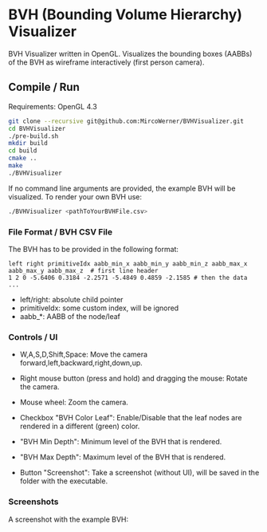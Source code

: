 # BVH (Bounding Volume Hierarchy) Visualizer

BVH Visualizer written in OpenGL. Visualizes the bounding boxes (AABBs) of the BVH as wireframe interactively (first person camera).

## Compile / Run
Requirements: OpenGL 4.3

```bash 
git clone --recursive git@github.com:MircoWerner/BVHVisualizer.git
cd BVHVisualizer
./pre-build.sh
mkdir build
cd build
cmake ..
make
./BVHVisualizer
```

If no command line arguments are provided, the example BVH will be visualized. To render your own BVH use:
```bash
./BVHVisualizer <pathToYourBVHFile.csv>
```

### File Format / BVH CSV File
The BVH has to be provided in the following format:
```csv
left right primitiveIdx aabb_min_x aabb_min_y aabb_min_z aabb_max_x aabb_max_y aabb_max_z  # first line header
1 2 0 -5.6406 0.3184 -2.2571 -5.4849 0.4859 -2.1585 # then the data
...
```
- left/right: absolute child pointer
- primitiveIdx: some custom index, will be ignored
- aabb_*: AABB of the node/leaf

### Controls / UI
- W,A,S,D,Shift,Space: Move the camera forward,left,backward,right,down,up.
- Right mouse button (press and hold) and dragging the mouse: Rotate the camera.
- Mouse wheel: Zoom the camera.


- Checkbox "BVH Color Leaf": Enable/Disable that the leaf nodes are rendered in a different (green) color.
- "BVH Min Depth": Minimum level of the BVH that is rendered.
- "BVH Max Depth": Maximum level of the BVH that is rendered.
- Button "Screenshot": Take a screenshot (without UI), will be saved in the folder with the executable.

### Screenshots
A screenshot with the example BVH:
